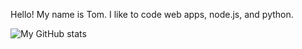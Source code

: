 Hello! My name is Tom. I like to code web apps, node.js, and python.

![My GitHub stats](https://github-readme-stats.vercel.app/api?username=guacaplushy)
